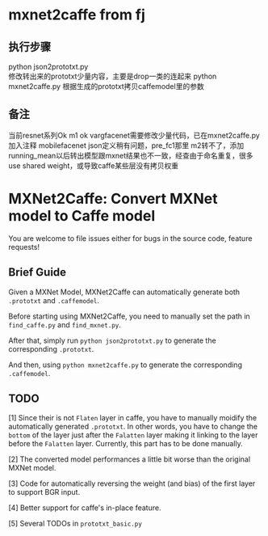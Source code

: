# mxnet2caffe from fj
## 执行步骤  
python json2prototxt.py  
修改转出来的prototxt少量内容，主要是drop一类的连起来
python mxnet2caffe.py
根据生成的prototxt拷贝caffemodel里的参数
## 备注  
当前resnet系列Ok
m1 ok
vargfacenet需要修改少量代码，已在mxnet2caffe.py加入注释
mobilefacenet json定义稍有问题，pre_fc1那里
m2转不了，添加running_mean以后转出模型跟mxnet结果也不一致，经查由于命名重复，很多use shared weight，或导致caffe某些层没有拷贝权重

# MXNet2Caffe: Convert MXNet model to Caffe model

You are welcome to file issues either for bugs in the source code, feature requests!


## Brief Guide

Given a MXNet Model, MXNet2Caffe can automatically generate both `.prototxt` and `.caffemodel`.

Before starting using MXNet2Caffe, you need to manually set the path in `find_caffe.py` and `find_mxnet.py`.

After that, simply run `python json2prototxt.py` to generate the corresponding `.prototxt`.

And then, using `python mxnet2caffe.py` to generate the corresponding `.caffemodel`.


## TODO

[1] Since their is not `Flaten` layer in caffe, you have to manually moidify the automatically generated `.prototxt`. In other words, you have to change the `bottom` of the layer just after the `Falatten` layer making it linking to the layer before the `Falatten` layer. Currently, this part has to be done manually.

[2] The converted model performances a little bit worse than the original MXNet model.

[3] Code for automatically reversing the weight (and bias) of the first layer to support BGR input.

[4] Better support for caffe's in-place feature.

[5] Several TODOs in `prototxt_basic.py`

